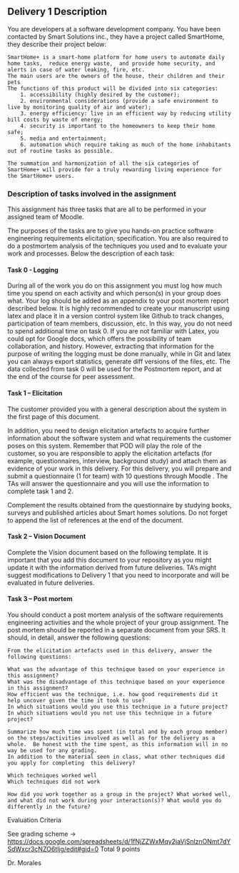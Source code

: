 ## Delivery 1 Description

You are developers at a software development company. You have been contacted by Smart Solutions inc., they have a project called SmartHome, they describe their project below:

    SmartHome+ is a smart-home platform for home users to automate daily home tasks,  reduce energy waste,  and provide home security, and alerts in case of water leaking, fire, etc.
    The main users are the owners of the house, their children and their pets
    The functions of this product will be divided into six categories: 
        1. accessibility (highly desired by the customer); 
        2. environmental considerations (provide a safe environment to live by monitoring quality of air and water);
        3. energy efficiency: live in an efficient way by reducing utility bill costs by waste of energy; 
        4. security is important to the homeowners to keep their home safe; 
        5. media and entertainment; 
        6. automation which require taking as much of the home inhabitants out of routine tasks as possible.

    The summation and harmonization of all the six categories of SmartHome+ will provide for a truly rewarding living experience for the SmartHome+ users.

### Description of tasks involved in the assignment

This assignment has three tasks that are all to be performed in your assigned team of Moodle.

The purposes of the tasks are to give you hands-on practice software engineering requirements elicitation, specification. You are also required to do a postmortem analysis of the techniques you used and to evaluate your work and processes. Below the description of each task:

#### Task 0 - Logging

During all of the work you do on this assignment you must log how much time you spend on each activity and which person(s) in your group does what. Your log should be added as an appendix to your post mortem report described below.  It is highly recommended to create your manuscript using latex and place it in a version control system like Github to track changes, participation of team members, discussion, etc.   In this way, you do not need to spend additional time on task 0.   If you are not familiar with Latex, you could opt for Google docs, which offers the possibility of team collaboration, and history.  However, extracting that information for the purpose of writing the logging must be done manually, while in Git and latex you can always export statistics, generate diff versions of the files, etc.  The data collected from task 0 will be used for the Postmortem report, and at the end of the course for peer assessment.

#### Task 1 – Elicitation

The customer provided you with a general description  about the system in the first page of this document.

In addition, you need to design elicitation artefacts to acquire further information about the software system and what requirements the customer poses on this system.  Remember that POD will play the role of the customer, so you are responsible to apply the elicitation artefacts (for example, questionnaires, interview, background study) and attach them as evidence of your work in this delivery.  For this delivery, you will prepare and submit a  questionnaire (1 for  team)  with 10 questions through Moodle .  The TAs will answer the questionnaire and you will use the information to complete task 1 and 2.  

Complement the results obtained from the questionnaire by studying books, surveys and published articles about Smart homes solutions.  Do not forget to append the list of references at the end of the document.

#### Task 2 – Vision Document

Complete the Vision document based on the following template.  It is important that you add this document to your repository as you might  update it with the information derived from future deliveries.  TA’s might suggest modifications to Delivery 1 that you need to incorporate and will be evaluated in future deliveries.

#### Task 3 – Post mortem

You should conduct a post mortem analysis of the software requirements engineering activities and the whole project of your group assignment. The post mortem should be reported in a separate document from your SRS. It should, in detail, answer the following questions:

    From the elicitation artefacts used in this delivery, answer the following questions:

    What was the advantage of this technique based on your experience in this assignment?
    What was the disadvantage of this technique based on your experience in this assignment?
    How efficient was the technique, i.e. how good requirements did it help uncover given the time it took to use?
    In which situations would you use this technique in a future project? In which situations would you not use this technique in a future project?

    Summarize how much time was spent (in total and by each group member) on the steps/activities involved as well as for the delivery as a whole.  Be honest with the time spent, as this information will in no way be used for any grading.
    In addition to the material seen in class, what other techniques did you apply for completing  this delivery?

    Which techniques worked well
    Which techniques did not work

    How did you work together as a group in the project? What worked well, and what did not work during your interaction(s)? What would you do differently in the future?

Evaluation Criteria

See grading scheme -> https://docs.google.com/spreadsheets/d/1fNjZZWxMqy2jaVjSnlznONmt7dYSdWxcr3cNZO6tljg/edit#gid=0
Total 9 points

Dr. Morales

